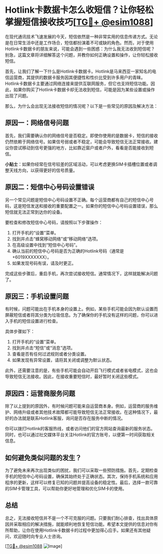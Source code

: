 # Hotlink卡数据卡怎么收短信？让你轻松掌握短信接收技巧[[TG💪+ @esim1088](https://t.me/s/esim1088)]

在现代通讯技术飞速发展的今天，短信依然是一种非常实用的信息传递方式。无论是在日常生活中还是工作场合，短信都扮演着不可或缺的角色。然而，对于使用Hotlink卡数据卡的朋友来说，可能会遇到一些困惑：为什么我无法收到短信呢？别急，这篇文章将详细解答这个问题，并教你如何正确设置和操作，让你轻松接收短信。

首先，让我们了解一下什么是Hotlink卡数据卡。Hotlink是马来西亚一家知名的电信运营商，其提供的数据卡服务因其便捷性和性价比受到许多用户的青睐。Hotlink卡数据卡主要通过网络连接来提供互联网服务，但它也支持短信功能。因此，如果你购买了Hotlink卡数据卡却无法收到短信，可能是因为某些设置或操作出现了问题。

那么，为什么会出现无法接收短信的情况呢？以下是一些常见的原因及解决方法：

## 原因一：网络信号问题

首先，我们需要确认你的网络信号是否稳定。即使你使用的是数据卡，短信的接收仍然依赖于网络信号。如果信号弱或者不稳定，可能会导致短信无法正常接收。建议你尝试移动到信号更强的地方，比如靠近窗户或者户外，看看是否能接收到短信。

**小贴士**：如果你经常在信号较差的区域活动，可以考虑更换SIM卡插槽位置或者调整天线方向，以获得更好的信号质量。

## 原因二：短信中心号码设置错误

另一个常见问题是短信中心号码设置不正确。每个运营商都有自己的短信中心号码，这是短信发送和接收的重要配置之一。如果你的短信中心号码设置错误，那么短信就无法正常到达你的设备。

要检查和修改短信中心号码，请按照以下步骤操作：

1. 打开手机的“设置”菜单。
2. 找到并点击“蜂窝移动网络”或“移动网络”选项。
3. 在高级设置中找到“短信中心号码”。
4. 确认当前的短信中心号码是否为正确的Hotlink号码（通常是 +6019XXXXXXX）。
5. 如果发现号码有误，请及时更正。

完成这些步骤后，重启手机，再次尝试接收短信。通常情况下，这样就能解决问题了。

## 原因三：手机设置问题

有时候，问题可能出在手机本身的设置上。例如，某些手机可能会因为默认设置而屏蔽短信或者将其分类为垃圾信息。为了确保你的手机没有这样的问题，你可以进入手机的短信设置进行检查。

具体步骤如下：

1. 打开手机的“设置”菜单。
2. 找到并点击“短信”或“消息”选项。
3. 查看是否有任何过滤规则或者分类设置。
4. 如果发现有异常设置，请将其关闭或调整为默认状态。

此外，还需要注意的是，有些手机可能会自动开启飞行模式或者省电模式，这也会导致短信无法接收。因此，在接收重要短信时，最好暂时关闭这些模式。

## 原因四：运营商服务问题

除了以上提到的原因外，有时候问题可能来自运营商本身。例如，运营商的服务维护、网络升级或者其他技术故障都可能导致短信无法正常接收。在这种情况下，最好的办法就是联系Hotlink客服，询问是否存在服务中断的情况。

你可以拨打Hotlink的客服热线，或者访问他们的官方网站查询最新的服务状态。同时，也可以通过社交媒体平台关注Hotlink的官方账号，以便第一时间获取相关信息。

## 如何避免类似问题的发生？

为了避免未来再次出现类似的困扰，我们可以采取一些预防措施。首先，定期检查手机的短信中心号码设置，确保其始终处于正确状态。其次，保持手机系统和应用程序的更新，这样可以修复已知的问题并提高设备的稳定性。最后，选择一款可靠的SIM卡管理工具，可以帮助你更好地管理和优化SIM卡的使用。

## 总结

总之，无法接收短信并不是一个不可克服的问题。只要我们耐心排查，找出具体原因并采取相应的解决措施，就能顺利地恢复短信功能。希望本文提供的信息对你有所帮助，让你在使用Hotlink卡数据卡的过程中更加得心应手。如果还有其他疑问，欢迎随时向专业人士咨询。

[[TG💪+ @esim1088](https://t.me/s/esim1088) ![Image](https://i.postimg.cc/4NQfJmqS/Snipaste-2025-05-13-00-14-12.png)]